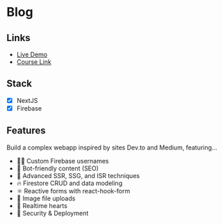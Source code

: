 # Blog

## Links

- [Live Demo](https://ogabrielaraujo-blog.vercel.app)
- [Course Link](https://fireship.io/courses/react-next-firebase/)

## Stack

- [x] NextJS
- [x] Firebase

## Features

Build a complex webapp inspired by sites Dev.to and Medium, featuring...

- 👨‍🎤 Custom Firebase usernames
- 📰 Bot-friendly content (SEO)
- 🦾 Advanced SSR, SSG, and ISR techniques
- 🔥 Firestore CRUD and data modeling
- ⚛️ Reactive forms with react-hook-form
- 📂 Image file uploads
- 💞 Realtime hearts
- 🚀 Security & Deployment
